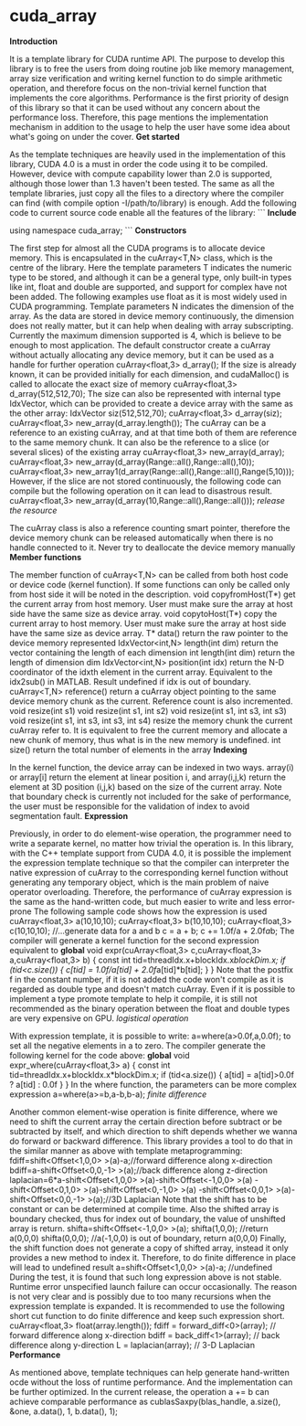 cuda_array
==========
**Introduction**

It is a template library for CUDA runtime API. The purpose to develop this library is to free the users from doing routine job like memory management, array size verification and writing kernel function to do simple arithmetic operation, and therefore focus on the non-trivial kernel function that implements the core algorithms. Performance is the first priority of design of this library so that it can be used without any concern about the performance loss. Therefore, this page mentions the implementation mechanism in addition to the usage to help the user have some idea about what's going on under the cover.
**Get started**

As the template techniques are heavily used in the implementation of this library, CUDA 4.0 is a must in order the code using it to be compiled. However, device with compute capability lower than 2.0 is supported, although those lower than 1.3 haven't been tested. The same as all the template libraries, just copy all the files to a directory where the compiler can find (with compile option -I/path/to/library) is enough. Add the following code to current source code enable all the features of the library: ```
**Include**

using namespace cuda_array; ```
**Constructors**

The first step for almost all the CUDA programs is to allocate device memory. This is encapsulated in the cuArray<T,N> class, which is the centre of the library. Here the template parameters T indicates the numeric type to be stored, and although it can be a general type, only built-in types like int, float and double are supported, and support for complex<T> have not been added. The following examples use float as it is most widely used in CUDA programming. Template parameters N indicates the dimension of the array. As the data are stored in device memory continuously, the dimension does not really matter, but it can help when dealing with array subscripting. Currently the maximum dimension supported is 4, which is believe to be enough to most application. The default constructor create a cuArray without actually allocating any device memory, but it can be used as a handle for further operation cuArray<float,3> d_array(); If the size is already known, it can be provided initially for each dimension, and cudaMalloc() is called to allocate the exact size of memory cuArray<float,3> d_array(512,512,70); The size can also be represented with internal type IdxVector, which can be provided to create a device array with the same as the other array: IdxVector siz(512,512,70); cuArray<float,3> d_array(siz); cuArray<float,3> new_array(d_array.length()); The cuArray can be a reference to an existing cuArray, and at that time both of them are reference to the same memory chunk. It can also be the reference to a slice (or several slices) of the existing array cuArray<float,3> new_array(d_array); cuArray<float,3> new_array(d_array(Range::all(),Range::all(),10)); cuArray<float,3> new_array1(d_array(Range::all(),Range::all(),Range(5,10))); However, if the slice are not stored continuously, the following code can compile but the following operation on it can lead to disastrous result. cuArray<float,3> new_array(d_array(10,Range::all(),Range::all()));
*release the resource*

The cuArray class is also a reference counting smart pointer, therefore the device memory chunk can be released automatically when there is no handle connected to it. Never try to deallocate the device memory manually
**Member functions**

The member function of cuArray<T,N> can be called from both host code or device code (kernel function). If some functions can only be called only from host side it will be noted in the description. void copyfromHost(T*) get the current array from host memory. User must make sure the array at host side have the same size as device array. void copytoHost(T*) copy the current array to host memory. User must make sure the array at host side have the same size as device array. T* data() return the raw pointer to the device memory represented IdxVector<int,N> length(int dim) return the vector containing the length of each dimension int length(int dim) return the length of dimension dim IdxVector<int,N> position(int idx) return the N-D coordinator of the idxth element in the current array. Equivalent to the idx2sub() in MATLAB. Result undefined if idx is out of boundary. cuArray<T,N> reference() return a cuArray object pointing to the same device memory chunk as the current. Reference count is also incremented. void resize(int s1) void resize(int s1, int s2) void resize(int s1, int s3, int s3) void resize(int s1, int s3, int s3, int s4) resize the memory chunk the current cuArray refer to. It is equivalent to free the current memory and allocate a new chunk of memory, thus what is in the new memory is undefined. int size() return the total number of elements in the array
**Indexing**

In the kernel function, the device array can be indexed in two ways. array(i) or array[i] return the element at linear position i, and array(i,j,k) return the element at 3D position (i,j,k) based on the size of the current array. Note that boundary check is currently not included for the sake of performance, the user must be responsible for the validation of index to avoid segmentation fault.
**Expression**

Previously, in order to do element-wise operation, the programmer need to write a separate kernel, no matter how trivial the operation is. In this library, with the C++ template support from CUDA 4.0, it is possible the implement the expression template technique so that the compiler can interpreter the native expression of cuArray to the corresponding kernel function without generating any temporary object, which is the main problem of naive operator overloading. Therefore, the performance of cuArray expression is the same as the hand-written code, but much easier to write and less error-prone The following sample code shows how the expression is used cuArray<float,3> a(10,10,10); cuArray<float,3> b(10,10,10); cuArray<float,3> c(10,10,10); //...generate data for a and b c = a + b; c += 1.0f/a + 2.0f*a*b; The compiler will generate a kernel function for the second expression equivalent to __global__ void expr(cuArray<float,3> c,cuArray<float,3> a,cuArray<float,3> b) { const int tid=threadIdx.x+blockIdx.x*blockDim.x; if (tid<c.size()) { c[tid] = 1.0f/a[tid] + 2.0f*a[tid]*b[tid]; } } Note that the postfix f in the constant number, if it is not added the code won't compile as it is regarded as double type and doesn't match cuArray<float>. Even if it is possible to implement a type promote template to help it compile, it is still not recommended as the binary operation between the float and double types are very expensive on GPU.
*logistical operation*

With expression template, it is possible to write: a=where(a>0.0f,a,0.0f); to set all the negative elements in a to zero. The compiler generate the following kernel for the code above: __global__ void expr_where(cuArray<float,3> a) { const int tid=threadIdx.x+blockIdx.x*blockDim.x; if (tid<a.size()) { a[tid] = a[tid]>0.0f ? a[tid] : 0.0f } } In the where function, the parameters can be more complex expression a=where(a>=b,a-b,b-a);
*finite difference*

Another common element-wise operation is finite difference, where we need to shift the current array the certain direction before subtract or be subtracted by itself, and which direction to shift depends whether we wanna do forward or backward difference. This library provides a tool to do that in the similar manner as above with template metaprogramming: fdiff=shift<Offset<1,0,0> >(a)-a;//forward difference along x-direction bdiff=a-shift<Offset<0,0,-1> >(a);//back difference along z-direction laplacian=6*a-shift<Offset<1,0,0> >(a)-shift<Offset<-1,0,0> >(a) -shift<Offset<0,1,0> >(a)-shift<Offset<0,-1,0> >(a) -shift<Offset<0,0,1> >(a)-shift<Offset<0,0,-1> >(a);//3D Laplacian Note that the shift has to be constant or can be determined at compile time. Also the shifted array is boundary checked, thus for index out of boundary, the value of unshifted array is return. shifta=shift<Offset<-1,0,0> >(a); shifta(1,0,0); //return a(0,0,0) shifta(0,0,0); //a(-1,0,0) is out of boundary, return a(0,0,0) Finally, the shift function does not generate a copy of shifted array, instead it only provides a new method to index it. Therefore, to do finite difference in place will lead to undefined result a=shift<Offset<1,0,0> >(a)-a; //undefined During the test, it is found that such long expression above is not stable. Runtime error unspecified launch failure can occur occasionally. The reason is not very clear and is possibly due to too many recursions when the expression template is expanded. It is recommended to use the following short cut function to do finite difference and keep such expression short. cuArray<float,3> float(array.length()); fdiff = forward_diff<0>(array); // forward difference along x-direction bdiff = back_diff<1>(array); // back difference along y-direction L = laplacian(array); // 3-D Laplacian
**Performance**

As mentioned above, template techniques can help generate hand-written ocde without the loss of runtime performance. And the implementation can be further optimized. In the current release, the operation a += b can achieve comparable performance as cublasSaxpy(blas_handle, a.size(), &one, a.data(), 1, b.data(), 1); 
